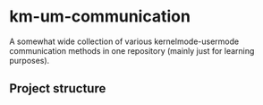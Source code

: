# km-um-communication
A somewhat wide collection of various kernelmode-usermode communication methods in one repository (mainly just for learning purposes).

## Project structure
